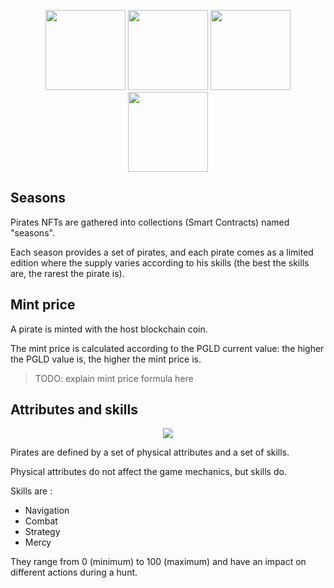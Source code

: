 <p align="center">
  <img width="128" height="128" src="./img/pirate1.png">
  <img width="128" height="128" src="./img/pirate2.png">
  <img width="128" height="128" src="./img/pirate3.png">
  <img width="128" height="128" src="./img/pirate4.png">
</p>

## Seasons

Pirates NFTs are gathered into collections (Smart Contracts) named "seasons".

Each season provides a set of pirates, and each pirate comes as a limited edition where the supply varies according to his skills (the best the skills are, the rarest the pirate is).

## Mint price

A pirate is minted with the host blockchain coin.

The mint price is calculated according to the PGLD current value: the higher the PGLD value is, the higher the mint price is.

> TODO: explain mint price formula here

## Attributes and skills

<p align="center">
  <img src="./img/pirate_skills.png">
<p>

Pirates are defined by a set of physical attributes and a set of skills.

Physical attributes do not affect the game mechanics, but skills do.

Skills are :
- Navigation
- Combat
- Strategy
- Mercy

They range from 0 (minimum) to 100 (maximum) and have an impact on different actions during a hunt.
